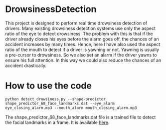 # DrowsinessDetection

This project is designed to perform real time drowsiness detection of drivers. Many existing drowsiness detection systems use only the aspect ratio of the eye to detect drowsiness. The problem with this is that if the driver already closes his eyes before the alarm goes off, the chances of an accident increases by many times. Hence, here I have also used the aspect ratio of the mouth to detect if a driver is yawning or not. Yawning is usually a pre-cursor to drowsiness. So we also set an alarm if the driver yawns to ensure his full attention. In this way we could also reduce the chances of an accident drastically.


# How to use the code

```python detect_drowsiness.py --shape-predictor shape_predictor_68_face_landmarks.dat --eye_alarm eye_closing_alarm.mp3 --mouth_alarm mouth_closing_alarm.mp3```

The shape_predictor_68_face_landmarks.dat file is a trained file to detect the facial landmarks in a frame. It is available [here](https://github.com/AKSHAYUBHAT/TensorFace/blob/master/openface/models/dlib/shape_predictor_68_face_landmarks.dat). 
